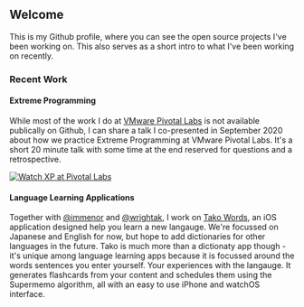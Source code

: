 ## Welcome 

This is my Github profile, where you can see the open source projects I've been working on. This also serves as a short intro to what I've been working on recently.

### Recent Work

#### Extreme Programming

While most of the work I do at [VMware Pivotal Labs](https://tanzu.vmware.com/labs) is not available publically on Github, I can share a talk I co-presented in September 2020 about how we practice Extreme Programming at VMware Pivotal Labs. It's a short 20 minute talk with some time at the end reserved for questions and a retrospective.

[![Watch XP at Pivotal Labs](https://img.youtube.com/vi/1JipSVkviK4/hqdefault.jpg)](https://www.youtube.com/watch?v=1JipSVkviK4)

#### Language Learning Applications

Together with [@immenor](https://github.com/immenor) and [@wrightak](https://github.com/wrightak), I work on [Tako Words](https://apps.apple.com/us/app/tako-words/id966420453), an iOS application designed help you learn a new langauge. We're focussed on Japanese and English for now, but hope to add dictionaries for other languages in the future. Tako is much more than a dictionaty app though - it's unique among language learning apps because it is focussed around the words sentences you enter yourself. Your experiences with the langauge. It generates flashcards from your content and schedules them using the Supermemo algorithm, all with an easy to use iPhone and watchOS interface.
